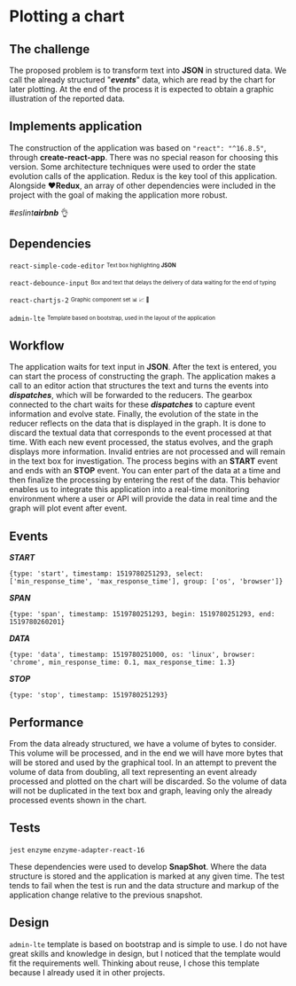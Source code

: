 # Plotting a chart

## The challenge

The proposed problem is to transform text into **JSON** in structured data.
We call the already structured "***events***" data, which are read by the chart for later plotting. At the end of the process it is expected to obtain a graphic illustration of the reported data.

## Implements application

The construction of the application was based on `"react": "^16.8.5"`, through **create-react-app**. There was no special reason for choosing this version. Some architecture techniques were used to order the state evolution calls of the application. Redux is the key tool of this application.
Alongside :heart:**Redux**, an array of other dependencies were included in the project with the goal of making the application more robust.

#*eslint****airbnb*** :ok_hand:

## Dependencies

`react-simple-code-editor`
 <sub><sup>Text box highlighting **JSON**</sup></sub>

`react-debounce-input`
 <sub><sup>Box and text that delays the delivery of data waiting for the end of typing</sup></sub>


 `react-chartjs-2`
 <sub><sup>Graphic component set :bar_chart: :chart_with_upwards_trend: :pizza:</sup></sub>


 `admin-lte`
 <sub><sup>Template based on bootstrap, used in the layout of the application</sup></sub>

## Workflow

 The application waits for text input in **JSON**. After the text is entered, you can start the process of constructing the graph. The application makes a call to an editor action that structures the text and turns the events into ***dispatches***, which will be forwarded to the reducers. The gearbox connected to the chart waits for these ***dispatches*** to capture event information and evolve state. Finally, the evolution of the state in the reducer reflects on the data that is displayed in the graph. It is done to discard the textual data that corresponds to the event processed at that time.
With each new event processed, the status evolves, and the graph displays more information.
Invalid entries are not processed and will remain in the text box for investigation. The process begins with an **START** event and ends with an **STOP** event. You can enter part of the data at a time and then finalize the processing by entering the rest of the data. This behavior enables us to integrate this application into a real-time monitoring environment where a user or API will provide the data in real time and the graph will plot event after event.

## Events

***START***

    {type: 'start', timestamp: 1519780251293, select: ['min_response_time', 'max_response_time'], group: ['os', 'browser']}

***SPAN***

    {type: 'span', timestamp: 1519780251293, begin: 1519780251293, end: 1519780260201}

***DATA***

    {type: 'data', timestamp: 1519780251000, os: 'linux', browser: 'chrome', min_response_time: 0.1, max_response_time: 1.3}

 ***STOP***

    {type: 'stop', timestamp: 1519780251293}



## Performance

From the data already structured, we have a volume of bytes to consider. This volume will be processed, and in the end we will have more bytes that will be stored and used by the graphical tool. In an attempt to prevent the volume of data from doubling, all text representing an event already processed and plotted on the chart will be discarded. So the volume of data will not be duplicated in the text box and graph, leaving only the already processed events shown in the chart.

## Tests

`jest` `enzyme` `enzyme-adapter-react-16`

These dependencies were used to develop **SnapShot**.
Where the data structure is stored and the application is marked at any given time. The test tends to fail when the test is run and the data structure and markup of the application change relative to the previous snapshot.

## Design

`admin-lte` template is based on bootstrap and is simple to use. I do not have great skills and knowledge in design, but I noticed that the template would fit the requirements well. Thinking about reuse, I chose this template because I already used it in other projects.

